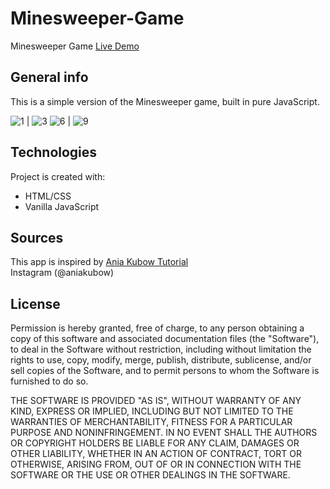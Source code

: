 # Minesweeper-Game
Minesweeper Game [Live Demo](https://artur-m-k.github.io/Minesweeper-Game/)
## General info
This is a simple version of the Minesweeper game, built in pure JavaScript.

![1](https://user-images.githubusercontent.com/80982136/128228430-8ea7c0d7-5d29-41bb-92e0-2294281d9f6e.jpeg) |
![3](https://user-images.githubusercontent.com/80982136/128228433-5c61d7fe-edf0-40bc-a229-82db838b8480.jpeg)
![6](https://user-images.githubusercontent.com/80982136/128228434-d8e11348-201d-4c00-805d-4b2b484f72b2.jpeg) |
![9](https://user-images.githubusercontent.com/80982136/128228436-24e9bde1-6023-47a6-b0dd-6f33bc54dd65.jpeg)
	
## Technologies
Project is created with:
* HTML/CSS
* Vanilla JavaScript

## Sources
This app is inspired by [Ania Kubow Tutorial](https://www.youtube.com/watch?v=rxdGAKRndz8) \
Instagram (@aniakubow)
	
## License
Permission is hereby granted, free of charge, to any person obtaining a copy of this software and associated documentation files (the "Software"), to deal in the Software without restriction, including without limitation the rights to use, copy, modify, merge, publish, distribute, sublicense, and/or sell copies of the Software, and to permit persons to whom the Software is furnished to do so.

THE SOFTWARE IS PROVIDED "AS IS", WITHOUT WARRANTY OF ANY KIND, EXPRESS OR IMPLIED, INCLUDING BUT NOT LIMITED TO THE WARRANTIES OF MERCHANTABILITY, FITNESS FOR A PARTICULAR PURPOSE AND NONINFRINGEMENT. IN NO EVENT SHALL THE AUTHORS OR COPYRIGHT HOLDERS BE LIABLE FOR ANY CLAIM, DAMAGES OR OTHER LIABILITY, WHETHER IN AN ACTION OF CONTRACT, TORT OR OTHERWISE, ARISING FROM, OUT OF OR IN CONNECTION WITH THE SOFTWARE OR THE USE OR OTHER DEALINGS IN THE SOFTWARE.

